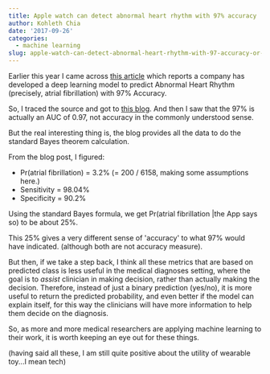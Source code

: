 ```yaml
---
title: Apple watch can detect abnormal heart rhythm with 97% accuracy ... or can it?
author: Kohleth Chia
date: '2017-09-26'
categories:
  - machine learning
slug: apple-watch-can-detect-abnormal-heart-rhythm-with-97-accuracy-or-can-it
---
```


Earlier this year I came across <a href="//www.macrumors.com/2017/05/11/apple-watch-abnormal-heart-rhythm-detection/" target="_blank" rel="noopener noreferrer">this article</a> which reports a company has developed a deep learning model to predict Abnormal Heart Rhythm (precisely, atrial fibrillation) with 97% Accuracy.

So, I traced the source and got to <a href="//blog.cardiogr.am/applying-artificial-intelligence-in-medicine-our-early-results-78bfe7605d32" target="_blank" rel="noopener noreferrer">this blog</a>. And then I saw that the 97% is actually an AUC of 0.97, not accuracy in the commonly understood sense.

But the real interesting thing is, the blog provides all the data to do the standard Bayes theorem calculation.

From the blog post, I figured:
<ul>
	<li>Pr(atrial fibrillation) = 3.2% (= 200 / 6158, making some assumptions here.)</li>
	<li>Sensitivity = 98.04%</li>
	<li>Specificity = 90.2%</li>
</ul>
Using the standard Bayes formula, we get Pr(atrial fibrillation |the App says so) to be about 25%.

This 25% gives a very different sense of 'accuracy' to what 97% would have indicated. (although both are not accuracy measure).

But then, if we take a step back, I think all these metrics that are based on predicted class is less useful in the medical diagnoses setting, where the goal is to *assist* clinician in making decision, rather than actually making the decision. Therefore, instead of just a binary prediction (yes/no), it is more useful to return the predicted probability, and even better if the model can explain itself, for this way the clinicians will have more information to help them decide on the diagnosis.

So, as more and more medical researchers are applying machine learning to their work, it is worth keeping an eye out for these things.

(having said all these, I am still quite positive about the utility of wearable toy...I mean tech)

